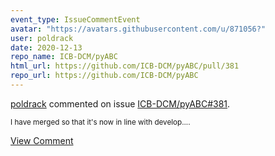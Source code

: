 ```yaml
---
event_type: IssueCommentEvent
avatar: "https://avatars.githubusercontent.com/u/871056?"
user: poldrack
date: 2020-12-13
repo_name: ICB-DCM/pyABC
html_url: https://github.com/ICB-DCM/pyABC/pull/381
repo_url: https://github.com/ICB-DCM/pyABC
---
```


<a href='https://github.com/poldrack' target='_blank'>poldrack</a> commented on issue <a href='https://github.com/ICB-DCM/pyABC/pull/381' target='_blank'>ICB-DCM/pyABC#381</a>.

<small>I have merged so that it's now in line with develop....</small>

<a href='https://github.com/ICB-DCM/pyABC/pull/381' target='_blank'>View Comment</a>
